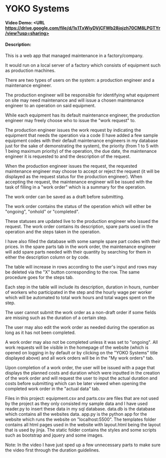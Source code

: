 # YOKO Systems
#### Video Demo:  <URL https://drive.google.com/file/d/1s1TxWiyDVjCFWb28jojzh70CM8LPGTYr/view?usp=sharing>
#### Description:
This is a web app that managed maintenance in a factory/company.

It would run on a local server of a factory which consists of equipment such as production machines.

There are two types of users on the system: a production engineer and a maintenance engineer.

The production engineer will be responsible for identifying what equipment on site may need maintenance and will issue a chosen maintenance engineer to an operation on said equipment.

While each equipment has its default maintenance engineer, the production engineer may freely choose who to issue the "work request" to.

The production engineer issues the work request by indicating the equipment that needs the operation via a code (I have added a few sample equipment codes with their default maintenance engineers in my database just for the sake of demonstrating the system), the priority (from 1 to 5 with 1 being maximum priority) of the operation, the due date, the maintenance engineer it is requested to and the description of the request.

When the production engineer issues the request, the requested maintenance engineer may choose to accept or reject the request (it will be displayed as the request status for the production engineer). When accepting the request, the maintenance engineer will be issued with the task of filling in a "work order" which is a summary for the operation.

The work order can be saved as a draft before submitting.

The work order contains the status of the operation which will either be "ongoing", "onhold" or "completed".

These statuses are updated live to the production engineer who issued the request. The work order contains its description, spare parts used in the operation and the steps taken in the operation.

I have also filled the database with some sample spare part codes with their prices. In the spare parts tab in the work order, the maintenance engineer will add spare parts needed with their quantity by searching for them in either the description column or by code.

The table will increase in rows according to the user's input and rows may be deleted via the "X" button corresponding to the row.
The same procedure goes for the steps tab.

Each step in the table will include its description, duration in hours, number of workers who participated in the step and the hourly wage per worker which will be automated to total work hours and total wages spent on the step.

The user cannot submit the work order as a non-draft order if some fields are missing such as the duration of a certain step.

The user may also edit the work order as needed during the operation as long as it has not been completed.

A work order may also not be completed unless it was set to "ongoing". All work requests will be visible in the homepage of the website (which is opened on logging in by default or by clicking on the "YOKO Systems" title displayed above) and all work orders will be in the "My work orders" tab.

Upon completion of a work order, the user will be issued with a page that displays the planned costs and duration which were inputted in the creation of the work order and will request the user to input the actual duration and costs before submitting which can be later viewed when opening the completed work order in the "actual data" tab. 

Files in this project:
equipment.csv and parts.csv are files that are not used by the project as they only consisted my sample data and I have used reader.py to insert these data in my sql database.
data.db is the database which contains all the websites data.
app.py is the python app for the website which runs the website on "localhost:5500".
The templates folder contains all html pages used in the website with layout.html being the layout that is used by jinja.
The static folder contains the styles and some scripts such as bootstrap and jquery and some images.

Note: In the video I have just sped up a few unnecessary parts to make sure the video first through the duration guidelines.
